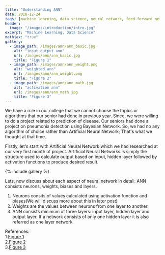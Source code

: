```yaml
---
title: "Understanding ANN"
date: 2018-12-24
tags: [machine learning, data science, neural network, feed-forward network]
header:
  image: "/images/introduction/intro.jpg"
excerpt: "Machine Learning, Data Science"
mathjax: "true"
gallery:
  - image_path: /images/ann/ann_basic.jpg
    alt: "input output ann"
    url: /images/ann/ann_basic.jpg
    title: "Figure 1"
  - image_path: /images/ann/ann_weight.png
    alt: "weighted ann"
    url: /images/ann/ann_weight.png
    title: "Figure 2"
  - image_path: /images/ann/ann_math.jpg
    alt: "activation ann"
    url: /images/ann/ann_math.jpg
    title: "Figure 3"
---
```


We have a rule in our college that we cannot choose the topics or algorithms that our senior had done in previous year. Since, we were willing to do a project related to prediction of disease. Our seniors had done a project on pneumonia detection using Bayesian Network. So, we had no any algorithm of choice rather than Artificial Neural Network; That's what we thought at that time.

Firstly, let's start with Artificial Neural Network which we had researched at our very first month of project. Artificial Neural Networks is simply the structure used to calculate output based on input, hidden layer followed by activation functions to produce desired result.

{% include gallery %}

Lets, now discuss about each aspect of neural network in detail:
ANN consists neurons, weights, biases and layers.

  1. Neurons consits of values calculated using activation function and biases(We will discuss more about this in later post)
  2. Weights are the values between neurons from one layer to another.
  3. ANN consists minimum of three layers: input layer, hidden layer and output layer. If a network consists of only one                               hidden layer it is also referred as one layer network.


References:
  <br>
  1.<a href="https://www.tutorialspoint.com/artificial_intelligence/images/atypical_ann.jpg">Figure 1</a><br>
  2.<a href="https://www.researchgate.net/profile/Md_Rafiqul_Islam5/publication/221911789/figure/fig1/AS:304732305412105@1449665251675/An-example-of-a-multilayer-feed-forward-artificial-neural-network.png">Figure 2</a><br>
  3.<a href="https://i.stack.imgur.com/VqOpE.jpg">Figure 3</a><br>
